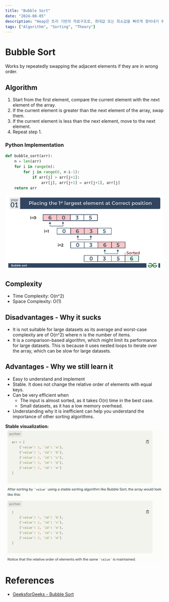 ```yaml
---
title: "Bubble Sort"
date: "2024-08-05"
description: "Heap은 트리 기반의 자료구조로, 최대값 또는 최소값을 빠르게 찾아내기 위해 고안되었다."
tags: ["Algorithm", "Sorting", "Theory"]
---
```


# Bubble Sort
Works by repeatedly swapping the adjacent elements if they are in wrong order.

## Algorithm
1. Start from the first element, compare the current element with the next element of the array.
2. If the current element is greater than the next element of the array, swap them.
3. If the current element is less than the next element, move to the next element.
4. Repeat step 1.

### Python Implementation
```python
def bubble_sort(arr):
    n = len(arr)
    for i in range(n):
        for j in range(0, n-i-1):
            if arr[j] > arr[j+1]:
                arr[j], arr[j+1] = arr[j+1], arr[j]
    return arr
```

![bub](../../../images/algorithm/sorting/bubble/bubble.png)

## Complexity
- Time Complexity: O(n^2)
- Space Complexity: O(1)

## Disadvantages - Why it sucks
- It is not suitable for large datasets as its average and worst-case complexity are of O(n^2) where n is the number of items.
- It is a comparison-based algorithm, which might limit its performance for large datasets. This is because it uses nested loops to iterate over the array, which can be slow for large datasets.

## Advantages - Why we still learn it
- Easy to understand and implement
- Stable. It does not change the relative order of elements with equal keys.
- Can be very efficient when
    -  The input is almost sorted, as it takes O(n) time in the best case.
    - Small datasets, as it has a low memory overhead.
- Understanding why it is inefficient can help you understand the importance of other sorting algorithms.

**Stable visualization:**
![stable](../../../images/algorithm/sorting/bubble/stable.png)

# References
- [GeeksforGeeks - Bubble Sort](https://www.geeksforgeeks.org/bubble-sort-algorithm/)
